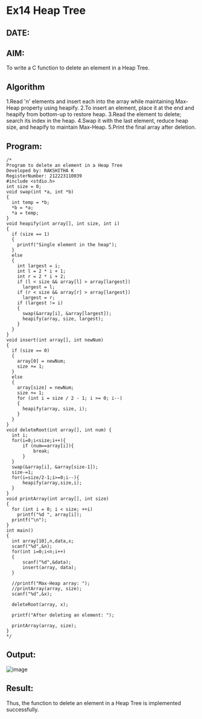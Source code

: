 # Ex14 Heap Tree
## DATE:
## AIM:
To write a C function to delete an element in a Heap Tree.

## Algorithm
  
1.Read 'n' elements and insert each into the array while maintaining Max-Heap property using heapify.
2.To insert an element, place it at the end and heapify from bottom-up to restore heap.
3.Read the element to delete; search its index in the heap.
4.Swap it with the last element, reduce heap size, and heapify to maintain Max-Heap.
5.Print the final array after deletion.
## Program:
~~~
/*
Program to delete an element in a Heap Tree
Developed by: RAKSHITHA K
RegisterNumber: 212223110039
#include <stdio.h>
int size = 0;
void swap(int *a, int *b)
{
  int temp = *b;
  *b = *a;
  *a = temp;
}
void heapify(int array[], int size, int i)
{
  if (size == 1)
  {
    printf("Single element in the heap");
  }
  else
  {
    int largest = i;
    int l = 2 * i + 1;
    int r = 2 * i + 2;
    if (l < size && array[l] > array[largest])
      largest = l;
    if (r < size && array[r] > array[largest])
      largest = r;
    if (largest != i)
    {
      swap(&array[i], &array[largest]);
      heapify(array, size, largest);
    }
  }
}
void insert(int array[], int newNum)
{
  if (size == 0)
  {
    array[0] = newNum;
    size += 1;
  }
  else
  {
    array[size] = newNum;
    size += 1;
    for (int i = size / 2 - 1; i >= 0; i--)
    {
      heapify(array, size, i);
    }
  }
}
void deleteRoot(int array[], int num) {
  int i;
  for(i=0;i<size;i++){
      if (num==array[i]){
          break;
      }
  }
  swap(&array[i], &array[size-1]);
  size-=1;
  for(i=size/2-1;i>=0;i--){
      heapify(array,size,i);
  }
}
void printArray(int array[], int size)
{
  for (int i = 0; i < size; ++i)
    printf("%d ", array[i]);
  printf("\n");
}
int main()
{
  int array[10],n,data,x;
  scanf("%d",&n);
  for(int i=0;i<n;i++)
  {
      scanf("%d",&data);
      insert(array, data);
  }

  //printf("Max-Heap array: ");
  //printArray(array, size);
  scanf("%d",&x);

  deleteRoot(array, x);

  printf("After deleting an element: ");

  printArray(array, size);
}
*/
~~~
## Output:
![image](https://github.com/user-attachments/assets/db9b04aa-cf23-401b-be35-900a93ecf98a)

## Result:
Thus, the function to delete an element in a Heap Tree is implemented successfully.
